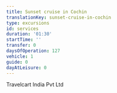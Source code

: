 ```yaml
---
title: Sunset cruise in Cochin
translationKey: sunset-cruise-in-cochin
type: excursions
id: services
duration: '01:30'
startTime: ''
transfer: 0
daysOfOperation: 127
vehicle: 1
guide: 0
dayAtLeisure: 0
---
```

Travelcart India Pvt Ltd